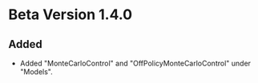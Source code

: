 # Beta Version 1.4.0

## Added

* Added "MonteCarloControl" and "OffPolicyMonteCarloControl" under "Models".
